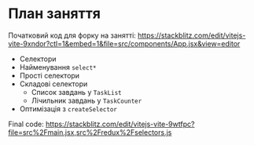 # План заняття

Початковий код для форку на занятті:
https://stackblitz.com/edit/vitejs-vite-9xndor?ctl=1&embed=1&file=src/components/App.jsx&view=editor

- Селектори
- Найменування `select*`
- Прості селектори
- Складові селектори
  - Список завдань у `TaskList`
  - Лічильник завдань у `TaskCounter`
- Оптимізація з `createSelector`

Final code:
https://stackblitz.com/edit/vitejs-vite-9wtfpc?file=src%2Fmain.jsx,src%2Fredux%2Fselectors.js
